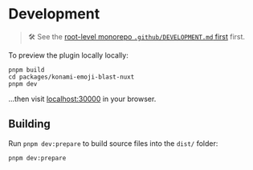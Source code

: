 # Development

> 🛠️ See the [root-level monorepo `.github/DEVELOPMENT.md` first](../../../.github/DEVELOPMENT.md) first.

To preview the plugin locally locally:

```shell
pnpm build
cd packages/konami-emoji-blast-nuxt
pnpm dev
```

...then visit <localhost:30000> in your browser.

## Building

Run `pnpm dev:prepare` to build source files into the `dist/` folder:

```shell
pnpm dev:prepare
```
